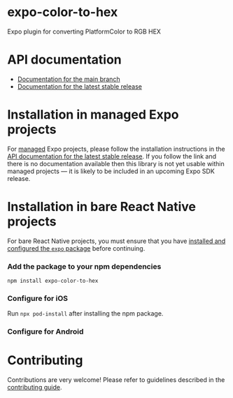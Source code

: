 # expo-color-to-hex

Expo plugin for converting PlatformColor to RGB HEX

# API documentation

- [Documentation for the main branch](https://github.com/expo/expo/blob/main/docs/pages/versions/unversioned/sdk/color-to-hex.md)
- [Documentation for the latest stable release](https://docs.expo.dev/versions/latest/sdk/color-to-hex/)

# Installation in managed Expo projects

For [managed](https://docs.expo.dev/archive/managed-vs-bare/) Expo projects, please follow the installation instructions in the [API documentation for the latest stable release](#api-documentation). If you follow the link and there is no documentation available then this library is not yet usable within managed projects &mdash; it is likely to be included in an upcoming Expo SDK release.

# Installation in bare React Native projects

For bare React Native projects, you must ensure that you have [installed and configured the `expo` package](https://docs.expo.dev/bare/installing-expo-modules/) before continuing.

### Add the package to your npm dependencies

```
npm install expo-color-to-hex
```

### Configure for iOS

Run `npx pod-install` after installing the npm package.


### Configure for Android



# Contributing

Contributions are very welcome! Please refer to guidelines described in the [contributing guide]( https://github.com/expo/expo#contributing).

